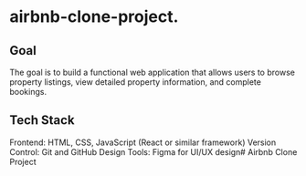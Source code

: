 # airbnb-clone-project.

## Goal
The goal is to build a functional web application that allows users to browse property listings, view detailed property information, and complete bookings.

## Tech Stack
Frontend: HTML, CSS, JavaScript (React or similar framework)
Version Control: Git and GitHub
Design Tools: Figma for UI/UX design#   A i r b n b   C l o n e   P r o j e c t  
 